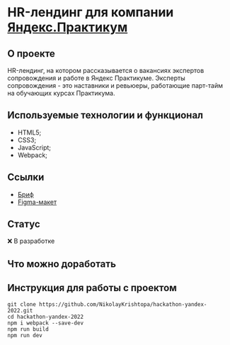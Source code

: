 # HR-лендинг для компании [Яндекс.Практикум](https://practicum.yandex.ru/)

## О проекте
HR-лендинг, на котором рассказывается о вакансиях экспертов сопровождения и работе в Яндекс Практикуме. Эксперты сопровождения - это наставники и ревьюеры, работающие парт-тайм на обучающих курсах Практикума.

## Используемые технологии и функционал
* HTML5;
* CSS3;
* JavaScript;
* Webpack;

## Ссылки
* [Бриф](https://docs.google.com/document/d/1I6PlVA5Xy9cBUCJ2QAsnfDf8gD9KtL45o6571QhMfXs/edit)
* [Figma-макет](https://www.figma.com/file/S4mZxyC4soO65GRsZNbNQi/%D0%9E%D0%BD%D0%B1%D0%BE%D1%80%D0%B4%D0%B8%D0%BD%D0%B3-%D0%BD%D0%B0-%D1%85%D0%B0%D0%BA%D0%B0%D1%82%D0%BE%D0%BD-Design-%26-Web?t=ZZTY2H3bjBVKtzYY-0) 

## Статус
❌ В разработке

## Что можно доработать

## Инструкция для работы с проектом
```
git clone https://github.com/NikolayKrishtopa/hackathon-yandex-2022.git
cd hackathon-yandex-2022
npm i webpack --save-dev
npm run build
npm run dev
```
